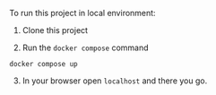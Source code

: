 To run this project in local environment:

1. Clone this project

2. Run the `docker compose` command

```
docker compose up
```

3. In your browser open `localhost` and there you go.
